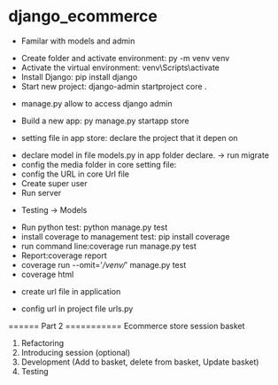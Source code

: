 # django_ecommerce

* Familar with models and admin
- Create folder and activate environment: py -m venv venv 
- Activate the virtual environment: venv\Scripts\activate
- Install Django: pip install django
- Start new project: django-admin startproject core .
 + manage.py allow to access django admin
- Build a new app: py manage.py startapp store
 + setting file in app store: declare the project that it depen on
- declare model in file models.py in app folder declare. -> run migrate
- config the media folder in core setting file:
- config the URL in core Url file
- Create super user
- Run server
* Testing -> Models
- Run python test: python manage.py test
- install coverage to management test: pip install coverage
- run command line:coverage run manage.py test
- Report:coverage report
- coverage run --omit='*/venv/*' manage.py test
- coverage html
* create url file in application
- config url in project file urls.py

====== Part 2 ===========
Ecommerce store session basket
1. Refactoring
2. Introducing session (optional)
3. Development (Add to basket, delete from basket, Update basket)
4. Testing